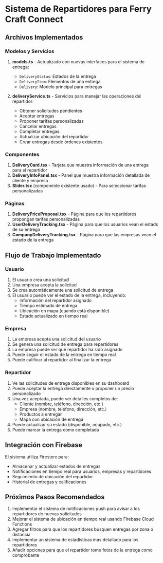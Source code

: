 # Sistema de Repartidores para Ferry Craft Connect

## Archivos Implementados

### Modelos y Servicios
1. **models.ts** - Actualizado con nuevas interfaces para el sistema de entrega:
   - `DeliveryStatus`: Estados de la entrega
   - `DeliveryItem`: Elementos de una entrega
   - `Delivery`: Modelo principal para entregas

2. **deliveryService.ts** - Servicios para manejar las operaciones del repartidor:
   - Obtener solicitudes pendientes
   - Aceptar entregas
   - Proponer tarifas personalizadas
   - Cancelar entregas
   - Completar entregas
   - Actualizar ubicación del repartidor
   - Crear entregas desde órdenes existentes

### Componentes
1. **DeliveryCard.tsx** - Tarjeta que muestra información de una entrega para el repartidor
2. **DeliveryInfoPanel.tsx** - Panel que muestra información detallada de cliente y empresa
3. **Slider.tsx** (componente existente usado) - Para seleccionar tarifas personalizadas

### Páginas
1. **DeliveryPriceProposal.tsx** - Página para que los repartidores propongan tarifas personalizadas
2. **UserDeliveryTracking.tsx** - Página para que los usuarios vean el estado de su entrega
3. **CompanyDeliveryTracking.tsx** - Página para que las empresas vean el estado de la entrega

## Flujo de Trabajo Implementado

### Usuario
1. El usuario crea una solicitud
2. Una empresa acepta la solicitud
3. Se crea automáticamente una solicitud de entrega
4. El usuario puede ver el estado de la entrega, incluyendo:
   - Información del repartidor asignado
   - Tiempo estimado de entrega
   - Ubicación en mapa (cuando está disponible)
   - Estado actualizado en tiempo real

### Empresa
1. La empresa acepta una solicitud del usuario
2. Se genera una solicitud de entrega para repartidores
3. La empresa puede ver qué repartidor ha sido asignado
4. Puede seguir el estado de la entrega en tiempo real
5. Puede calificar al repartidor al finalizar la entrega

### Repartidor
1. Ve las solicitudes de entrega disponibles en su dashboard
2. Puede aceptar la entrega directamente o proponer un precio personalizado
3. Una vez aceptada, puede ver detalles completos de:
   - Cliente (nombre, teléfono, dirección, etc.)
   - Empresa (nombre, teléfono, dirección, etc.)
   - Productos a entregar
   - Mapa con ubicación de entrega
4. Puede actualizar su estado (disponible, ocupado, etc.)
5. Puede marcar la entrega como completada

## Integración con Firebase

El sistema utiliza Firestore para:
- Almacenar y actualizar estados de entregas
- Notificaciones en tiempo real para usuarios, empresas y repartidores
- Seguimiento de ubicación del repartidor
- Historial de entregas y calificaciones

## Próximos Pasos Recomendados

1. Implementar el sistema de notificaciones push para avisar a los repartidores de nuevas solicitudes
2. Mejorar el sistema de ubicación en tiempo real usando Firebase Cloud Functions
3. Agregar filtros para que los repartidores busquen entregas por zona o distancia
4. Implementar un sistema de estadísticas más detallado para los repartidores
5. Añadir opciones para que el repartidor tome fotos de la entrega como comprobante
